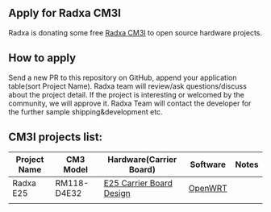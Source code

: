 ## Apply for Radxa CM3I

Radxa is donating some free [Radxa CM3I](https://radxa.com/products/compute-module/cm3i) to open source hardware projects.

## How to apply

Send a new PR to this repository on GitHub, append your application table(sort Project Name). Radxa team will review/ask questions/discuss about the project detail. If the project is interesting or welcomed by the community, we will approve it. Radxa Team will contact the developer for the further sample shipping&development etc.

## CM3I projects list:

| Project Name | CM3 Model   | Hardware(Carrier Board)                           | Software                                                           | Notes |
| ------------ | ----------- | ------------------------------------------------- | ------------------------------------------------------------------ | ----- |
| Radxa E25    | RM118-D4E32 | [E25 Carrier Board Design](./radxa-e25/README.md) | [OpenWRT](https://https://github.com/ophub/flippy-openwrt-actions) |       |
|              |             |                                                   |                                                                    |       |
